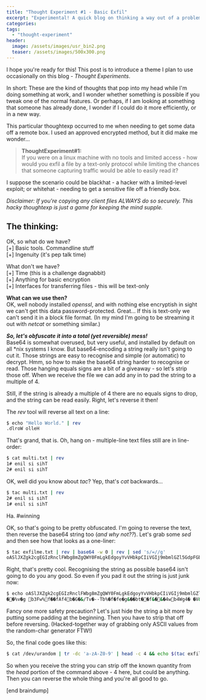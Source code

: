 ```yaml
---
title: "Thought Experiment #1 - Basic Exfil"
excerpt: "Experimental! A quick blog on thinking a way out of a problem."
categories:
tags:
  - "thought-experiment"
header:
  image: /assets/images/usr_bin2.png
  teaser: /assets/images/500x300.png
---
```


I hope you're ready for this!
This post is to introduce a theme I plan to use occasionally on this blog - *Thought Experiments*.

In short: These are the kind of thoughts that pop into my head while I'm doing something at work, and I wonder whether something is possible if you tweak one of the normal features. Or perhaps, if I am looking at something that someone has already done, I wonder if I could do it more efficiently, or in a new way.

This particular thoughtexp occurred to me when needing to get some data off a remote box. I used an approved encrypted method, but it did make me wonder...

> **ThoughtExperiment#1:**  
> If you were on a linux machine with no tools and limited access - how would you exfil a file by a text-only protocol while limiting the chances that someone capturing traffic would be able to easily read it?

I suppose the scenario could be blackhat - a hacker with a limited-level exploit; or whitehat - needing to get a sensitive file off a friendly box.

*Disclaimer: If you're copying any client files ALWAYS do so securely. This hacky thoughtexp is just a game for keeping the mind supple.*

## The thinking:  
OK, so what do we have?  
[+] Basic tools. Commandline stuff  
[+] Ingenuity (it's pep talk time)

What don't we have?  
[+] Time (this is a challenge dagnabbit)  
[+] Anything for basic encryption  
[+] Interfaces for transferring files - this will be text-only  

**What can we use then?**  
OK, well nobody installed *openssl*, and with nothing else encryptish in sight we can't get this data password-protected. Great...
If this is text-only we can't send it in a block file format. (In my mind I'm going to be streaming it out with *netcat* or something similar.)

***So, let's obfuscate it into a total (yet reversible) mess!***  
Base64 is somewhat overused, but very useful, and installed by default on all *nix systems I know.
But base64-encoding a string really isn't going to cut it. Those strings are easy to recognise and simple (or automatic) to decrypt.
Hmm, so how to make the base64 string harder to recognise or read. Those hanging equals signs are a bit of a giveaway - so let's strip those off. When we receive the file we can add any in to pad the string to a multiple of 4.

Still, if the string is already a multiple of 4 there are no equals signs to drop, and the string can be read easily.
Right, let's reverse it then!

The *rev* tool will reverse all text on a line:

```bash   
$ echo "Hello World." | rev
.dlroW olleH
```

That's grand, that is.
Oh, hang on - multiple-line text files still are in line-order:

```bash
$ cat multi.txt | rev
1# enil si sihT
2# enil si sihT
```
OK, well did you know about *tac*?
Yep, that's *cat* backwards...

```bash
$ tac multi.txt | rev
2# enil si sihT
1# enil si sihT
```
Ha. #winning

OK, so that's going to be pretty obfuscated.
I'm going to reverse the text, then reverse the base64 string too (*and why not??*).
Let's grab some *sed* and then see how that looks as a one-liner:

```bash
$ tac exfilme.txt | rev | base64 -w 0 | rev | sed 's/=//g'
oASlJXZgk2cgEGIzRnclFWbg8mZgQWY0FmLgkEdgoyYvVHbkpCIiVGIj9mbmlGZl5GdpFGbuoQS0BSaz52J05CIUhWazBSazBia1NHdgEGI0V2c05iCIVmclBSazBSYuBCcpNGd1JXZ6oAZo42XuliY
```

Right, that's pretty cool.
Recognising the string as possible base64 isn't going to do you any good. So even if you pad it out the string is just junk now:

```bash
$ echo oASlJXZgk2cgEGIzRnclFWbg8mZgQWY0FmLgkEdgoyYvVHbkpCIiVGIj9mbmlGZl5GdpFGbuoQS0BSaz52J05CIUhWazBSazBia1NHdgEGI0V2c05iCIVmclBSazBSYuBCcpNGd1JXZ6oAZo42XuliY= | base64 -d
��%v�g b3Fw%f��fAf4b�G�&/Tv�--Tb%�f�fe�g&��bt��f&�&�4wb4Wg4� �V&�&.)4gu%vz�h�e
```

Fancy one more safety precaution?
Let's just hide the string a bit more by putting some padding at the beginning. Then you have to strip that off before reversing.
(Hacked-together way of grabbing only ASCII values from the random-char generator FTW!)

So, the final code goes like this:
```bash
$ cat /dev/urandom | tr -dc 'a-zA-Z0-9' | head -c 4 && echo $(tac exfilme.txt | rev | base64 -w 0 | rev | sed 's/=//g')
```
So when you receive the string you can strip off the known quantity from the *head* portion of the command above - 4 here, but could be anything. Then you can reverse the whole thing and you're all good to go.

[end braindump]
